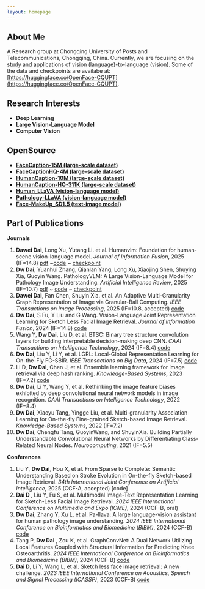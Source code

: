 ```yaml
---
layout: homepage
---
```


## About Me

A Research group at Chongqing University of Posts and Telecommunications, Chongqing, China. Currently, we are focusing on the study and applications of vision (language)-to-language (vision). Some of the data and checkpoints are availabe at: [https://huggingface.co/OpenFace-CQUPT](https://huggingface.co/OpenFace-CQUPT).


## Research Interests

- **Deep Learning** 
- **Large Vision-Language Model** 
- **Computer Vision**
  
## OpenSource

- **[FaceCaption-15M (large-scale dataset)](https://huggingface.co/datasets/OpenFace-CQUPT/FaceCaption-15M)**
- **[FaceCaptionHQ-4M (large-scale dataset)](https://huggingface.co/datasets/OpenFace-CQUPT/FaceCaptionHQ-4M)**
- **[HumanCaption-10M (large-scale dataset)](https://huggingface.co/datasets/OpenFace-CQUPT/HumanCaption-10M)**
- **[HumanCaption-HQ-311K (large-scale dataset)](https://huggingface.co/datasets/OpenFace-CQUPT/HumanCaption-HQ-311K)**
- **[Human_LLaVA (vision-language model)](https://huggingface.co/OpenFace-CQUPT/Human_LLaVA)**
- **[Pathology-LLaVA (vision-language model)](https://huggingface.co/OpenFace-CQUPT/Pathology-LLaVA)**
- **[Face-MakeUp_SD1.5 (text-image model)](https://huggingface.co/OpenFace-CQUPT/Face-MakeUp_SD1.5)**
  
## Part of Publications
​**Journals**​
1. ​**Dawei Dai**, Long Xu, Yutang Li. et al. Humanvlm: Foundation for human-scene vision-language model. *Journal of Information Fusion*, 2025 (IF=14.8)  [pdf](https://arxiv.org/pdf/2411.03034) ~[code](https://github.com/ddw2AIGROUP2CQUPT/HumanVLM) ~ [checkpoint](https://huggingface.co/OpenFace-CQUPT/Human_LLaVA)
2. ​**Dw Dai**, Yuanhui Zhang, Qianlan Yang, Long Xu, Xiaojing Shen, Shuying Xia, Guoyin Wang. PathologyVLM: A Large Vision-Language Model for Pathology Image Understanding. *Artificial Intelligence Review*, 2025 (IF=10.7) [pdf](https://arxiv.org/pdf/2408.09530) ~ [code](https://github.com/ddw2AIGROUP2CQUPT/PA-LLaVA) ~ [checkpoint](https://huggingface.co/OpenFace-CQUPT/Pathology-LLaVA)
3. ​**Dawei Dai**, Fan Chen, Shuyin Xia. et al. An Adaptive Multi-Granularity Graph Representation of Image via Granular-Ball Computing. *IEEE Transactions on Image Processing*, 2025 (IF=10.8, accepted) [code](https://github.com/ddw2AIGROUP2CQUPT/GRIG)
4. ​**Dw Dai**, S Fu, Y Liu and G Wang. Vision-Language Joint Representation Learning for Sketch Less Facial Image Retrieval. *Journal of Information Fusion*, 2024 (IF=14.8) [code](https://github.com/ddw2AIGROUP2CQUPT/FVLP)  
5. Wang Y, ​**Dw Dai**​, Liu D, et al. BTSC: Binary tree structure convolution layers for building interpretable decision‐making deep CNN. *CAAI Transactions on Intelligence Technology*, 2024 (IF=8.4) [code](https://github.com/ddw2AIGROUP2CQUPT)
6. ​**Dw Dai**, Liu Y, Li Y, et al. LGRL: Local-Global Representation Learning for On-the-Fly FG-SBIR. *IEEE Transactions on Big Data*, 2024 (IF=7.5) [code](https://github.com/ddw2AIGROUP2CQUPT/LGRL)   
7. Li D, ​**Dw Dai**​, Chen J, et al. Ensemble learning framework for image retrieval via deep hash ranking. *Knowledge-Based Systems*, 2023 (IF=7.2) [code](https://github.com/ddw2AIGROUP2CQUPT)
8. ​**Dw Dai**, Li Y, Wang Y, et al. Rethinking the image feature biases exhibited by deep convolutional neural network models in image recognition. *CAAI Transactions on Intelligence Technology*, 2022 (IF=8.4)
9. ​**Dw Dai**, Xiaoyu Tang, Yingge Liu, et al. Multi-granularity Association Learning for On-the-fly Fine-grained Sketch-based Image Retrieval. *Knowledge-Based Systems*, 2022 (IF=7.2)
10. ​**Dw Dai**, Chengfu Tang, GuoyinWang, and ShuyinXia. Building Partially Understandable Convolutional Neural Networks by Differentiating Class-Related Neural Nodes. *Neurocomputing*, 2021 (IF=5.5)  

​**Conferences**​
1.  ​Liu Y, ​**Dw Dai**, Hou X, et al. From Sparse to Complete: Semantic Understanding Based on Stroke Evolution in On-the-fly Sketch-based Image Retrieval. *34th International Joint Conference on Artificial Intelligence*, 2025 (CCF-A, accepted) [code]  
2.  ​**Dai D ​**, Liu Y, Fu S, et al. Multimodal Image-Text Representation Learning for Sketch-Less Facial Image Retrieval. *2024 IEEE International Conference on Multimedia and Expo (ICME)*, 2024 (CCF-B, oral) 
3. ​**Dw Dai**, Zhang Y, Xu L, et al. Pa-llava: A large language-vision assistant for human pathology image understanding. *2024 IEEE International Conference on Bioinformatics and Biomedicine (BIBM)*, 2024 (CCF-B) [code](https://github.com/ddw2AIGROUP2CQUPT)  
4. Tang P, ​**Dw Dai** , Zou K, et al. GraphConvNet: A Dual Network Utilizing Local Features Coupled with Structural Information for Predicting Knee Osteoarthritis. *2024 IEEE International Conference on Bioinformatics and Biomedicine (BIBM)*, 2024 (CCF-B) [code](https://github.com/ddw2AIGROUP2CQUPT/GraphConvNet)
5.  ​**Dai D**, Li Y, Wang L, et al. Sketch less face image retrieval: A new challenge. *2023 IEEE International Conference on Acoustics, Speech and Signal Processing (ICASSP)*, 2023 (CCF-B) [code](https://github.com/ddw2AIGROUP2CQUPT/SLFIR) 


